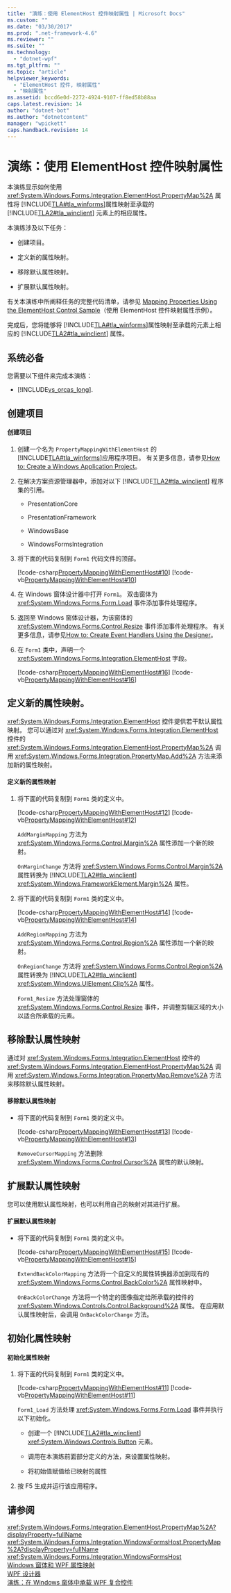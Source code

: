 ```yaml
---
title: "演练：使用 ElementHost 控件映射属性 | Microsoft Docs"
ms.custom: ""
ms.date: "03/30/2017"
ms.prod: ".net-framework-4.6"
ms.reviewer: ""
ms.suite: ""
ms.technology: 
  - "dotnet-wpf"
ms.tgt_pltfrm: ""
ms.topic: "article"
helpviewer_keywords: 
  - "ElementHost 控件, 映射属性"
  - "映射属性"
ms.assetid: bccd6e0d-2272-4924-9107-ff8ed58b88aa
caps.latest.revision: 14
author: "dotnet-bot"
ms.author: "dotnetcontent"
manager: "wpickett"
caps.handback.revision: 14
---
```

# 演练：使用 ElementHost 控件映射属性
本演练显示如何使用 <xref:System.Windows.Forms.Integration.ElementHost.PropertyMap%2A> 属性将 [!INCLUDE[TLA#tla_winforms](../../../../includes/tlasharptla-winforms-md.md)]属性映射至承载的 [!INCLUDE[TLA2#tla_winclient](../../../../includes/tla2sharptla-winclient-md.md)] 元素上的相应属性。  
  
 本演练涉及以下任务：  
  
-   创建项目。  
  
-   定义新的属性映射。  
  
-   移除默认属性映射。  
  
-   扩展默认属性映射。  
  
 有关本演练中所阐释任务的完整代码清单，请参见 [Mapping Properties Using the ElementHost Control Sample](http://go.microsoft.com/fwlink/?LinkID=160018)（使用 ElementHost 控件映射属性示例）。  
  
 完成后，您将能够将 [!INCLUDE[TLA#tla_winforms](../../../../includes/tlasharptla-winforms-md.md)]属性映射至承载的元素上相应的 [!INCLUDE[TLA2#tla_winclient](../../../../includes/tla2sharptla-winclient-md.md)] 属性。  
  
## 系统必备  
 您需要以下组件来完成本演练：  
  
-   [!INCLUDE[vs_orcas_long](../../../../includes/vs-orcas-long-md.md)].  
  
## 创建项目  
  
#### 创建项目  
  
1.  创建一个名为 `PropertyMappingWithElementHost` 的 [!INCLUDE[TLA#tla_winforms](../../../../includes/tlasharptla-winforms-md.md)]应用程序项目。  有关更多信息，请参见[How to: Create a Windows Application Project](http://msdn.microsoft.com/zh-cn/b2f93fed-c635-4705-8d0e-cf079a264efa)。  
  
2.  在解决方案资源管理器中，添加对以下 [!INCLUDE[TLA2#tla_winclient](../../../../includes/tla2sharptla-winclient-md.md)] 程序集的引用。  
  
    -   PresentationCore  
  
    -   PresentationFramework  
  
    -   WindowsBase  
  
    -   WindowsFormsIntegration  
  
3.  将下面的代码复制到 `Form1` 代码文件的顶部。  
  
     [!code-csharp[PropertyMappingWithElementHost#10](../../../../samples/snippets/csharp/VS_Snippets_Wpf/PropertyMappingWithElementHost/CSharp/PropertyMappingWithElementHost/Form1.cs#10)]
     [!code-vb[PropertyMappingWithElementHost#10](../../../../samples/snippets/visualbasic/VS_Snippets_Wpf/PropertyMappingWithElementHost/VisualBasic/PropertyMappingWithElementHost/Form1.vb#10)]  
  
4.  在 Windows 窗体设计器中打开 `Form1`。  双击窗体为 <xref:System.Windows.Forms.Form.Load> 事件添加事件处理程序。  
  
5.  返回至 Windows 窗体设计器，为该窗体的 <xref:System.Windows.Forms.Control.Resize> 事件添加事件处理程序。  有关更多信息，请参见[How to: Create Event Handlers Using the Designer](http://msdn.microsoft.com/zh-cn/8461e9b8-14e8-406f-936e-3726732b23d2)。  
  
6.  在 `Form1` 类中，声明一个 <xref:System.Windows.Forms.Integration.ElementHost> 字段。  
  
     [!code-csharp[PropertyMappingWithElementHost#16](../../../../samples/snippets/csharp/VS_Snippets_Wpf/PropertyMappingWithElementHost/CSharp/PropertyMappingWithElementHost/Form1.cs#16)]
     [!code-vb[PropertyMappingWithElementHost#16](../../../../samples/snippets/visualbasic/VS_Snippets_Wpf/PropertyMappingWithElementHost/VisualBasic/PropertyMappingWithElementHost/Form1.vb#16)]  
  
## 定义新的属性映射。  
 <xref:System.Windows.Forms.Integration.ElementHost> 控件提供若干默认属性映射。  您可以通过对 <xref:System.Windows.Forms.Integration.ElementHost> 控件的 <xref:System.Windows.Forms.Integration.ElementHost.PropertyMap%2A> 调用 <xref:System.Windows.Forms.Integration.PropertyMap.Add%2A> 方法来添加新的属性映射。  
  
#### 定义新的属性映射  
  
1.  将下面的代码复制到 `Form1` 类的定义中。  
  
     [!code-csharp[PropertyMappingWithElementHost#12](../../../../samples/snippets/csharp/VS_Snippets_Wpf/PropertyMappingWithElementHost/CSharp/PropertyMappingWithElementHost/Form1.cs#12)]
     [!code-vb[PropertyMappingWithElementHost#12](../../../../samples/snippets/visualbasic/VS_Snippets_Wpf/PropertyMappingWithElementHost/VisualBasic/PropertyMappingWithElementHost/Form1.vb#12)]  
  
     `AddMarginMapping` 方法为 <xref:System.Windows.Forms.Control.Margin%2A> 属性添加一个新的映射。  
  
     `OnMarginChange` 方法将 <xref:System.Windows.Forms.Control.Margin%2A> 属性转换为 [!INCLUDE[TLA2#tla_winclient](../../../../includes/tla2sharptla-winclient-md.md)] <xref:System.Windows.FrameworkElement.Margin%2A> 属性。  
  
2.  将下面的代码复制到 `Form1` 类的定义中。  
  
     [!code-csharp[PropertyMappingWithElementHost#14](../../../../samples/snippets/csharp/VS_Snippets_Wpf/PropertyMappingWithElementHost/CSharp/PropertyMappingWithElementHost/Form1.cs#14)]
     [!code-vb[PropertyMappingWithElementHost#14](../../../../samples/snippets/visualbasic/VS_Snippets_Wpf/PropertyMappingWithElementHost/VisualBasic/PropertyMappingWithElementHost/Form1.vb#14)]  
  
     `AddRegionMapping` 方法为 <xref:System.Windows.Forms.Control.Region%2A> 属性添加一个新的映射。  
  
     `OnRegionChange` 方法将 <xref:System.Windows.Forms.Control.Region%2A> 属性转换为 [!INCLUDE[TLA2#tla_winclient](../../../../includes/tla2sharptla-winclient-md.md)] <xref:System.Windows.UIElement.Clip%2A> 属性。  
  
     `Form1_Resize` 方法处理窗体的 <xref:System.Windows.Forms.Control.Resize> 事件，并调整剪辑区域的大小以适合所承载的元素。  
  
## 移除默认属性映射  
 通过对 <xref:System.Windows.Forms.Integration.ElementHost> 控件的 <xref:System.Windows.Forms.Integration.ElementHost.PropertyMap%2A> 调用 <xref:System.Windows.Forms.Integration.PropertyMap.Remove%2A> 方法来移除默认属性映射。  
  
#### 移除默认属性映射  
  
-   将下面的代码复制到 `Form1` 类的定义中。  
  
     [!code-csharp[PropertyMappingWithElementHost#13](../../../../samples/snippets/csharp/VS_Snippets_Wpf/PropertyMappingWithElementHost/CSharp/PropertyMappingWithElementHost/Form1.cs#13)]
     [!code-vb[PropertyMappingWithElementHost#13](../../../../samples/snippets/visualbasic/VS_Snippets_Wpf/PropertyMappingWithElementHost/VisualBasic/PropertyMappingWithElementHost/Form1.vb#13)]  
  
     `RemoveCursorMapping` 方法删除 <xref:System.Windows.Forms.Control.Cursor%2A> 属性的默认映射。  
  
## 扩展默认属性映射  
 您可以使用默认属性映射，也可以利用自己的映射对其进行扩展。  
  
#### 扩展默认属性映射  
  
-   将下面的代码复制到 `Form1` 类的定义中。  
  
     [!code-csharp[PropertyMappingWithElementHost#15](../../../../samples/snippets/csharp/VS_Snippets_Wpf/PropertyMappingWithElementHost/CSharp/PropertyMappingWithElementHost/Form1.cs#15)]
     [!code-vb[PropertyMappingWithElementHost#15](../../../../samples/snippets/visualbasic/VS_Snippets_Wpf/PropertyMappingWithElementHost/VisualBasic/PropertyMappingWithElementHost/Form1.vb#15)]  
  
     `ExtendBackColorMapping` 方法将一个自定义的属性转换器添加到现有的 <xref:System.Windows.Forms.Control.BackColor%2A> 属性映射中。  
  
     `OnBackColorChange` 方法将一个特定的图像指定给所承载的控件的 <xref:System.Windows.Controls.Control.Background%2A> 属性。  在应用默认属性映射后，会调用 `OnBackColorChange` 方法。  
  
## 初始化属性映射  
  
#### 初始化属性映射  
  
1.  将下面的代码复制到 `Form1` 类的定义中。  
  
     [!code-csharp[PropertyMappingWithElementHost#11](../../../../samples/snippets/csharp/VS_Snippets_Wpf/PropertyMappingWithElementHost/CSharp/PropertyMappingWithElementHost/Form1.cs#11)]
     [!code-vb[PropertyMappingWithElementHost#11](../../../../samples/snippets/visualbasic/VS_Snippets_Wpf/PropertyMappingWithElementHost/VisualBasic/PropertyMappingWithElementHost/Form1.vb#11)]  
  
     `Form1_Load` 方法处理 <xref:System.Windows.Forms.Form.Load> 事件并执行以下初始化。  
  
    -   创建一个 [!INCLUDE[TLA2#tla_winclient](../../../../includes/tla2sharptla-winclient-md.md)] <xref:System.Windows.Controls.Button> 元素。  
  
    -   调用在本演练前面部分定义的方法，来设置属性映射。  
  
    -   将初始值赋值给已映射的属性  
  
2.  按 F5 生成并运行该应用程序。  
  
## 请参阅  
 <xref:System.Windows.Forms.Integration.ElementHost.PropertyMap%2A?displayProperty=fullName>   
 <xref:System.Windows.Forms.Integration.WindowsFormsHost.PropertyMap%2A?displayProperty=fullName>   
 <xref:System.Windows.Forms.Integration.WindowsFormsHost>   
 [Windows 窗体和 WPF 属性映射](../../../../docs/framework/wpf/advanced/windows-forms-and-wpf-property-mapping.md)   
 [WPF 设计器](http://msdn.microsoft.com/zh-cn/c6c65214-8411-4e16-b254-163ed4099c26)   
 [演练：在 Windows 窗体中承载 WPF 复合控件](../../../../docs/framework/wpf/advanced/walkthrough-hosting-a-wpf-composite-control-in-windows-forms.md)